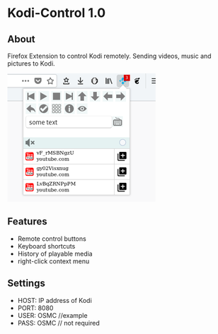 # Kodi-Control 1.0

## About
Firefox Extension to control Kodi remotely. Sending videos, music and pictures to Kodi.

![screenshot](./screenshot.png)

## Features
* Remote control buttons
* Keyboard shortcuts
* History of playable media
* right-click context menu

## Settings
* HOST: IP address of Kodi
* PORT: 8080
* USER: OSMC //example
* PASS: OSMC // not required
